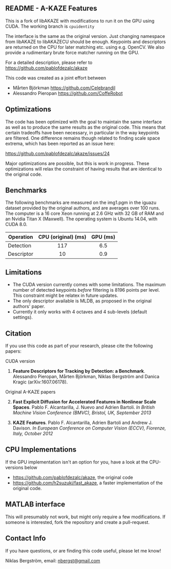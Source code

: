 ## README - A-KAZE Features
This is a fork of libAKAZE with modifications to run it on the GPU using CUDA. The working branch is `cpuidentity`

The interface is the same as the original version. Just changing namespace from libAKAZE to libAKAZECU should be enough. Keypoints and descriptors are returned on the CPU for later matching etc. using e.g. OpenCV. We also provide a rudimentary brute force matcher running on the GPU.

For a detailed description, please refer to <https://github.com/pablofdezalc/akaze>

This code was created as a joint effort between

- Mårten Björkman <https://github.com/Celebrandil>
- Alessandro Pieropan <https://github.com/CoffeRobot>


## Optimizations
The code has been optimized with the goal to maintain the same interface as well as to produce the same results as the original code. This means that certain tradeoffs have been necessary, in particular in the way keypoints are filtered. One difference remains though related to finding scale space extrema, which has been reported as an issue here:

<https://github.com/pablofdezalc/akaze/issues/24>

Major optimizations are possible, but this is work in progress. These optimizations will relax the constraint of having results that are identical to the original code.



## Benchmarks
The following benchmarks are measured on the img1.pgm in the iguazu dataset provided by the original authors, and are averages over 100 runs. The computer is a 16 core Xeon running at 2.6 GHz with 32 GB of RAM and an Nvidia Titan X (Maxwell). The operating system is Ubuntu 14.04, with CUDA 8.0.

| Operation     | CPU (original) (ms)      | GPU (ms)  |
| ------------- |:------------------------:|:---------:|
| Detection     |            117           |    6.5    |
| Descriptor    |            10            |    0.9    |

## Limitations
- The CUDA version currently comes with some limitations. The maximum number of detected keypoints _before_ filtering is 8196 points per level. This constraint might be relatex in future updates. 
- The only descriptor available is MLDB, as proposed in the original authors' paper.
- Currently it only works with 4 octaves and 4 sub-levels (default settings).

## Citation
If you use this code as part of your research, please cite the following papers:

CUDA version

1. **Feature Descriptors for Tracking by Detection: a Benchmark**. Alessandro Pieropan, Mårten Björkman, Niklas Bergström and Danica Kragic (arXiv:1607.06178).

Original A-KAZE papers

2. **Fast Explicit Diffusion for Accelerated Features in Nonlinear Scale Spaces**. Pablo F. Alcantarilla, J. Nuevo and Adrien Bartoli. _In British Machine Vision Conference (BMVC), Bristol, UK, September 2013_

3. **KAZE Features**. Pablo F. Alcantarilla, Adrien Bartoli and Andrew J. Davison. _In European Conference on Computer Vision (ECCV), Fiorenze, Italy, October 2012_


## CPU Implementations
If the GPU implementation isn't an option for you, have a look at the CPU-versions below

- <https://github.com/pablofdezalc/akaze>, the original code
- <https://github.com/h2suzuki/fast_akaze>, a faster implementation of the original code.


## MATLAB interface

This will presumably not work, but might only require a few modifications. If someone is interested, fork the repository and create a pull-request.


## Contact Info
If you have questions, or are finding this code useful, please let me know!

Niklas Bergström,
email: nbergst@gmail.com
